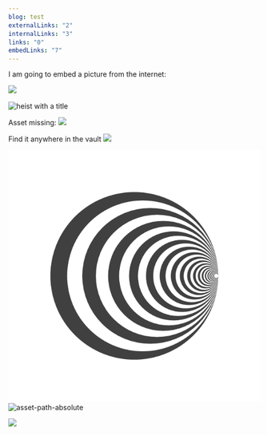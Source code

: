 ```yaml
---
blog: test
externalLinks: "2"
internalLinks: "3"
links: "0"
embedLinks: "7"
---
```


I am going to embed a picture from the internet:

![](https://imgs.xkcd.com/comics/nihilism.png)

![heist with a title](https://imgs.xkcd.com/comics/heist_2x.png)

Asset missing:
![](1991_and_2021_2x.png)

Find it anywhere in the vault
![](18.png)



![Asset path relative](../../assets/18.png)
![asset-path-absolute](assets/18.png)

![](https://www.youtube.com/watch?v=MBRqu0YOH14)
